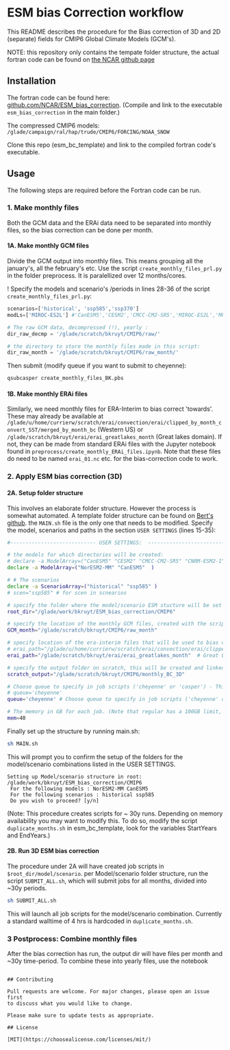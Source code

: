 # ESM bias Correction workflow

This README describes the procedure for the Bias correction of 3D and 2D (separate) fields for CMIP6 Global Climate Models (GCM's).

NOTE: this repository only contains the tempate folder structure, the actual fortran code can be found on [the NCAR github page](https://github.com/NCAR/ESM_bias_correction)


## Installation

The fortran code can be found here: [github.com/NCAR/ESM_bias_correction](https://github.com/NCAR/ESM_bias_correction). (Compile and link to the executable `esm_bias_correction` in the main folder.)

The compressed CMIP6 models: `/glade/campaign/ral/hap/trude/CMIP6/FORCING/NOAA_SNOW`

Clone this repo (esm_bc_template) and link to the compiled fortran code's executable.

## Usage

The following steps are required before the Fortran code can be run. 

### 1. Make monthly files
Both the GCM data and the ERAi data need to be separated into monthly files, so the bias correction can be done per month. 
#### 1A. Make monthly GCM files
Divide the GCM output into monthly files. This means grouping all the january's, all the february's etc. 
Use the script `create_monthly_files_prl.py` in the folder preprocess. It is paralellized over 12 months/cores.

! Specify the models and scenario's /periods in lines 28-36 of the script `create_monthly_files_prl.py`:

```python
scenarios=['historical', 'ssp585','ssp370']
modLs=['MIROC-ES2L'] #'CanESM5','CESM2','CMCC-CM2-SR5','MIROC-ES2L','MPI-M.MPI-ESM1-2-LR','NorESM2-MM',  'CNRM-ESM2-1'

# The raw GCM data, decompressed (!), yearly :
dir_raw_decmp = '/glade/scratch/bkruyt/CMIP6/raw/'

# the directory to store the monthly files made in this script:
dir_raw_month = '/glade/scratch/bkruyt/CMIP6/raw_month/'
```

Then submit (modify queue if you want to submit to cheyenne):

``` bash 
qsubcasper create_monthly_files_BK.pbs
```

#### 1B. Make monthly ERAi files
Similarly, we need monthly files for ERA-Interim to bias correct 'towards'. These may already be available at `/glade/u/home/currierw/scratch/erai/convection/erai/clipped_by_month_convert_SST/merged_by_month_bc` (Western US) or  `/glade/scratch/bkruyt/erai/erai_greatlakes_month` (Great lakes domain). If not, they can be made from standard ERAi files with the Jupyter notebook found in `preprocess/create_monthly_ERAi_files.ipynb`. Note that these files do need to be named `erai_01.nc` etc. for the bias-correction code to work. 

### 2. Apply ESM bias correction (3D)

#### 2A. Setup folder structure
This involves an elaborate folder structure. However the process is somewhat automated. A template folder structure can be found on [Bert's github](https://github.com/bertjebertjek/esm_bc_template). the `MAIN.sh` file is the only one that needs to be modified. Specify the model, scenarios and paths in the section `USER SETTINGS` (lines 15-35):

```bash
#---------------------------- USER SETTINGS:  -----------------------------------

# the models for which directories will be created:
# declare -a ModelArray=("CanESM5" "CESM2" "CMCC-CM2-SR5" "CNRM-ESM2-1" "HadGEM3-GC31-LL" "MIROC-ES2L" "MPI-ESM1-2-HR" "MRI-ESM2-0" "NorESM2-MM" "UKESM1-0-LL")
declare -a ModelArray=("NorESM2-MM" "CanESM5"  )

# # The scenarios 
declare -a ScenarioArray=("historical" "ssp585" )
# scen="ssp585" # for scen in scnearios

# specify the folder where the model/scenario ESM stucture will be set up:
root_dir="/glade/work/bkruyt/ESM_bias_correction/CMIP6"

# specify the location of the monthly GCM files, created with the script create_monthly_files_BK.sh. This path will be linked to.
GCM_month="/glade/scratch/bkruyt/CMIP6/raw_month"

# specify location of the era-interim files that will be used to bias correct to. Note that if domain is smaller than the GCM, the output will be cropped to this domain:
# erai_path="/glade/u/home/currierw/scratch/erai/convection/erai/clipped_by_month_convert_SST/merged_by_month_bc" # W-COnus domain
erai_path="/glade/scratch/bkruyt/erai/erai_greatlakes_month"  # Great Lakes domain

# specify the output folder on scratch, this will be created and linked to:
scratch_output="/glade/scratch/bkruyt/CMIP6/monthly_BC_3D"

# Choose queue to specify in job scripts ('cheyenne' or 'casper') - This will automatically set memory to 100GB (cheyenne) or 200GB (casper):
# queue='cheyenne'  
queue='cheyenne' # Choose queue to specify in job scripts ('cheyenne' or 'casper') - This will automatically set memory to 100GB (cheyenne) or 200GB (casper)

# The memory in GB for each job. (Note that regular has a 100GB limit, and casper 350 (or 500 for large mem nodes))
mem=40 

```


Finally set up the structure by running main.sh:
```bash
sh MAIN.sh
```
This will prompt you to confirm the setup of the folders for the model/scenario combinations listed in the USER SETTINGS. 
``` 
Setting up Model/scenario structure in root:  /glade/work/bkruyt/ESM_bias_correction/CMIP6
 For the following models : NorESM2-MM CanESM5
 For the following scenarios : historical ssp585
 Do you wish to proceed? [y/n]
```
(Note: This procedure creates scripts for ~ 30y runs. Depending on memory availability you may want to modify this. To do so, modify the script `duplicate_months.sh` in esm_bc_template, look for the variables StartYears and EndYears.) 

#### 2B. Run 3D ESM bias correction

The procedure under 2A will have created job scripts in `$root_dir/model/scenario`. per Model/scenario folder structure, run the script `SUBMIT_ALL.sh`, which will submit jobs for all months, divided into ~30y periods. 

```bash
sh SUBMIT_ALL.sh
```
This will launch all job scripts for the model/scenario combination. Currently a standard walltime of 4 hrs is hardcoded in `duplicate_months.sh`.

### 3 Postprocess: Combine monthly files

After the bias correction has run, the output dir will have files per month and ~30y time-period. To combine these into yearly files, use the notebook 

```

## Contributing

Pull requests are welcome. For major changes, please open an issue first
to discuss what you would like to change.

Please make sure to update tests as appropriate.

## License

[MIT](https://choosealicense.com/licenses/mit/)